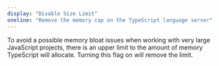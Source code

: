 ```yaml
---
display: "Disable Size Limit"
oneline: "Remove the memory cap on the TypeScript language server"
---
```


To avoid a possible memory bloat issues when working with very large JavaScript projects, there is an upper limit to the amount of memory TypeScript will allocate. Turning this flag on will remove the limit.
